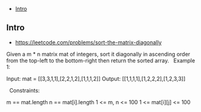- [Intro](#intro)

## Intro

- https://leetcode.com/problems/sort-the-matrix-diagonally

Given a m * n matrix mat of integers, sort it diagonally in ascending order from the top-left to the bottom-right then return the sorted array.
 
Example 1:


Input: mat = [[3,3,1,1],[2,2,1,2],[1,1,1,2]]
Output: [[1,1,1,1],[1,2,2,2],[1,2,3,3]]

 
Constraints:

m == mat.length
n == mat[i].length
1 <= m, n <= 100
1 <= mat[i][j] <= 100
